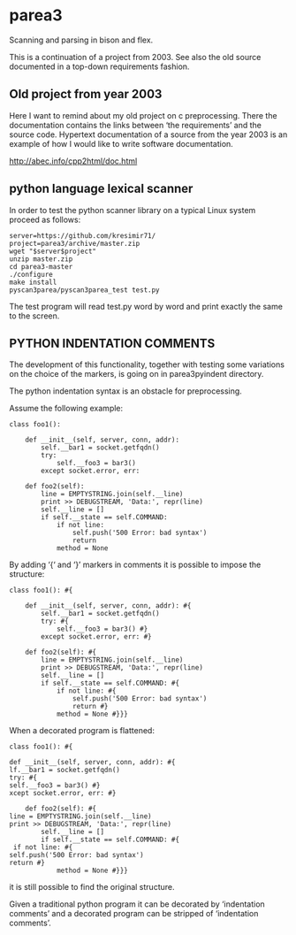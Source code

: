 # parea3

Scanning and parsing in bison and flex.

This is a continuation of a project from 2003. See also the old source documented in a top-down requirements fashion.

## Old project from year 2003

Here I want to remind about my old project on c preprocessing. There the documentation contains the links between ‘the requirements’ and the source code. Hypertext documentation of a source from the year 2003 is an example of how I would like to write software documentation.

http://abec.info/cpp2html/doc.html

## python language lexical scanner

In order to test the python scanner library on a typical Linux system proceed as follows:

```
server=https://github.com/kresimir71/
project=parea3/archive/master.zip
wget "$server$project"
unzip master.zip
cd parea3-master
./configure
make install
pyscan3parea/pyscan3parea_test test.py
```

The test program will read test.py word by word and print exactly the same to the screen.

## PYTHON INDENTATION COMMENTS

The development of this functionality, together with testing some variations on the choice of the markers, is going on in parea3pyindent directory.

The python indentation syntax is an obstacle for preprocessing.

Assume  the following example:

```
class foo1():

    def __init__(self, server, conn, addr):
        self.__bar1 = socket.getfqdn()
        try:
            self.__foo3 = bar3()
        except socket.error, err:

    def foo2(self):
        line = EMPTYSTRING.join(self.__line)
        print >> DEBUGSTREAM, 'Data:', repr(line)
        self.__line = []
        if self.__state == self.COMMAND:
            if not line:
                self.push('500 Error: bad syntax')
                return
            method = None
 ```

By adding ‘{‘ and ‘}’ markers in comments it is possible to impose the structure:

```
class foo1(): #{

    def __init__(self, server, conn, addr): #{
        self.__bar1 = socket.getfqdn()
        try: #{
            self.__foo3 = bar3() #}
        except socket.error, err: #}

    def foo2(self): #{
        line = EMPTYSTRING.join(self.__line)
        print >> DEBUGSTREAM, 'Data:', repr(line)
        self.__line = []
        if self.__state == self.COMMAND: #{
            if not line: #{
                self.push('500 Error: bad syntax')
                return #}
            method = None #}}}
```

When a decorated program is flattened:

```
class foo1(): #{

def __init__(self, server, conn, addr): #{
lf.__bar1 = socket.getfqdn()
try: #{
self.__foo3 = bar3() #}
xcept socket.error, err: #}

    def foo2(self): #{
line = EMPTYSTRING.join(self.__line)
print >> DEBUGSTREAM, 'Data:', repr(line)
        self.__line = []
        if self.__state == self.COMMAND: #{
 if not line: #{
self.push('500 Error: bad syntax')
return #}
            method = None #}}}
```

it is still possible to find the original structure.

Given a traditional python program it can be decorated by ‘indentation comments’ and a decorated program can be stripped of ‘indentation comments’. 
